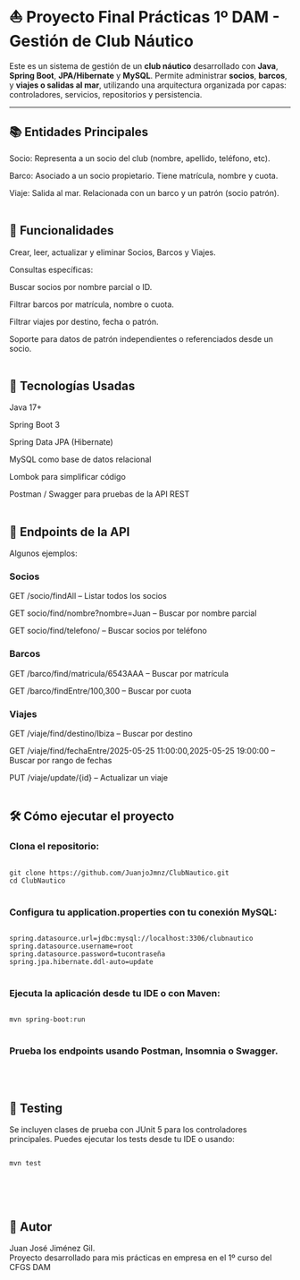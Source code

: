 # ⛵ Proyecto Final Prácticas 1º DAM - Gestión de Club Náutico

Este es un sistema de gestión de un **club náutico** desarrollado con **Java**, **Spring Boot**, **JPA/Hibernate** y **MySQL**. Permite administrar **socios**, **barcos**, y **viajes o salidas al mar**, utilizando una arquitectura organizada por capas: controladores, servicios, repositorios y persistencia.

---

## 📚 Entidades Principales
Socio: Representa a un socio del club (nombre, apellido, teléfono, etc).

Barco: Asociado a un socio propietario. Tiene matrícula, nombre y cuota.

Viaje: Salida al mar. Relacionada con un barco y un patrón (socio patrón).
<br><br>

## 🚀 Funcionalidades
Crear, leer, actualizar y eliminar Socios, Barcos y Viajes.

Consultas específicas:

Buscar socios por nombre parcial o ID.

Filtrar barcos por matrícula, nombre o cuota.

Filtrar viajes por destino, fecha o patrón.

Soporte para datos de patrón independientes o referenciados desde un socio.
<br><br>

## 🎯 Tecnologías Usadas
Java 17+

Spring Boot 3

Spring Data JPA (Hibernate)

MySQL como base de datos relacional

Lombok para simplificar código

Postman / Swagger para pruebas de la API REST
<br><br>

## 🔗 Endpoints de la API
Algunos ejemplos:

### Socios
GET /socio/findAll – Listar todos los socios

GET socio/find/nombre?nombre=Juan – Buscar por nombre parcial

GET socio/find/telefono/ – Buscar socios por teléfono

### Barcos
GET /barco/find/matricula/6543AAA – Buscar por matrícula

GET /barco/findEntre/100,300 – Buscar por cuota

### Viajes
GET /viaje/find/destino/Ibiza – Buscar por destino

GET /viaje/find/fechaEntre/2025-05-25 11:00:00,2025-05-25 19:00:00 – Buscar por rango de fechas

PUT /viaje/update/{id} – Actualizar un viaje
<br><br>

## 🛠 Cómo ejecutar el proyecto

### Clona el repositorio:
<pre>
<code>
git clone https://github.com/JuanjoJmnz/ClubNautico.git
cd ClubNautico
</code>
</pre>
  
### Configura tu application.properties con tu conexión MySQL:
<pre>
<code>
spring.datasource.url=jdbc:mysql://localhost:3306/clubnautico
spring.datasource.username=root
spring.datasource.password=tucontraseña
spring.jpa.hibernate.ddl-auto=update
</code>
</pre>

### Ejecuta la aplicación desde tu IDE o con Maven:

<pre>
<code>
mvn spring-boot:run
</code>
</pre>

### Prueba los endpoints usando Postman, Insomnia o Swagger.
<br><br>

## 🧪 Testing
Se incluyen clases de prueba con JUnit 5 para los controladores principales. Puedes ejecutar los tests desde tu IDE o usando:

<pre>
<code>
mvn test
</code>
</pre>
<br><br>

## 📌 Autor
Juan José Jiménez Gil.<br>
Proyecto desarrollado para mis prácticas en empresa en el 1º curso del CFGS DAM
